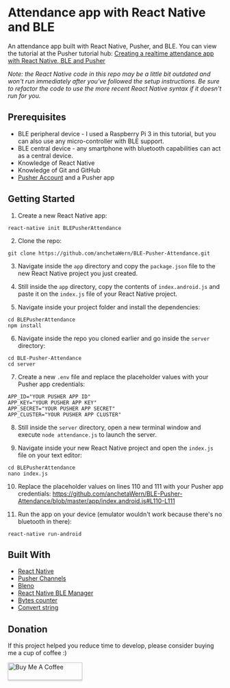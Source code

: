 # Attendance app with React Native and BLE
An attendance app built with React Native, Pusher, and BLE. You can view the tutorial at the Pusher tutorial hub: [Creating a realtime attendance app with React Native, BLE and Pusher](https://pusher.com/tutorials/realtime-attendance-react-native-ble)

*Note: the React Native code in this repo may be a little bit outdated and won't run immediately after you've followed the setup instructions. Be sure to refactor the code to use the more recent React Native syntax if it doesn't run for you.*

## Prerequisites

- BLE peripheral device - I used a Raspberry Pi 3 in this tutorial, but you can also use any micro-controller with BLE support.
- BLE central device - any smartphone with bluetooth capabilities can act as a central device.
- Knowledge of React Native
- Knowledge of Git and GitHub
- [Pusher Account](https://pusher.com/) and a Pusher app

## Getting Started

1. Create a new React Native app:

```
react-native init BLEPusherAttendance
```

2. Clone the repo:

```
git clone https://github.com/anchetaWern/BLE-Pusher-Attendance.git
```

3. Navigate inside the `app` directory and copy the `package.json` file to the new React Native project you just created.

4. Still inside the `app` directory, copy the contents of `index.android.js` and paste it on the `index.js` file of your React Native project.

5. Navigate inside your project folder and install the dependencies:

```
cd BLEPusherAttendance
npm install
```

6. Navigate inside the repo you cloned earlier and go inside the `server` directory:

```
cd BLE-Pusher-Attendance
cd server
```

7. Create a new `.env` file and replace the placeholder values with your Pusher app credentials:

```
APP_ID="YOUR PUSHER APP ID"
APP_KEY="YOUR PUSHER APP KEY"
APP_SECRET="YOUR PUSHER APP SECRET"
APP_CLUSTER="YOUR PUSHER APP CLUSTER" 
```

8. Still inside the `server` directory, open a new terminal window and execute `node attendance.js` to launch the server.

9. Navigate inside your new React Native project and open the `index.js` file on your text editor:

```
cd BLEPusherAttendance
nano index.js
```

10. Replace the placeholder values on lines 110 and 111 with your Pusher app credentials: https://github.com/anchetaWern/BLE-Pusher-Attendance/blob/master/app/index.android.js#L110-L111

11. Run the app on your device (emulator wouldn't work because there's no bluetooth in there):

```
react-native run-android
```

## Built With

- [React Native](http://facebook.github.io/react-native/)
- [Pusher Channels](https://pusher.com/)
- [Bleno](https://github.com/noble/bleno)
- [React Native BLE Manager](https://github.com/innoveit/react-native-ble-manager)
- [Bytes counter](https://github.com/bolshchikov/bytes-counter)
- [Convert string](https://www.npmjs.com/package/convert-string)

## Donation

If this project helped you reduce time to develop, please consider buying me a cup of coffee :)

<a href="https://www.buymeacoffee.com/wernancheta" target="_blank"><img src="https://www.buymeacoffee.com/assets/img/custom_images/orange_img.png" alt="Buy Me A Coffee" style="height: 41px !important;width: 174px !important;box-shadow: 0px 3px 2px 0px rgba(190, 190, 190, 0.5) !important;-webkit-box-shadow: 0px 3px 2px 0px rgba(190, 190, 190, 0.5) !important;" ></a>
